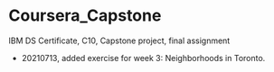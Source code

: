 # Coursera_Capstone
IBM DS Certificate, C10, Capstone project, final assignment
- 20210713, added exercise for week 3: Neighborhoods in Toronto.

